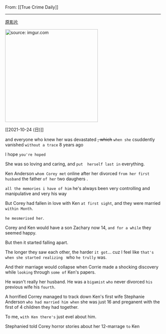 From: [[True Crime Daily]]

---

[原影片](https://youtu.be/nYhWnXZClzo)

<a href="https://imgur.com/0INRhWn"><img src="https://i.imgur.com/0INRhWn.jpg" title="source: imgur.com" width="300px"/></a>

[[2021-10-24 (日)]]

and everyone who knew her was devastated ~~, which~~  `when she` csuddently vanished `without a trace` 8 years ago

I hope `you're hoped`

She was so loving and caring, and `put  herself last in` everything.

Ken Anderson `whom Corey met` online after her divorced `from her first husband` the father `of her` two daughers . 

`all the memories i have of him`  he's always been very controlling and manipulative and very his way

But Corey had fallen in love with Ken `at first sight`, and they were married `within Month`.

`he mesmerised her`.

Corey and Ken would have a son Zachary now 14, `and for a while` they seemed happy.

But then it started falling apart. 

The longer they saw each other, the harder `it got`... cuz I feel like `that's when she started realizing ` who `he trully` was.

And their marriage would collapse when Corrie made a shocking discovery while `looking` through `some of` Ken's papers.

He wasn't really her husband. He was a `bigamist` `who` never divorced `his` previous wife his `fourth`.

A horrified Correy managed to track down Ken's first wife Stephanie Anderson `who had married him when` she was just 16 and preganent with the first of 4 children they had together. 

To me, `with Ken there's` just evel about him.

Stephanied told Corey horror stories about her 12-marrage `to` Ken
